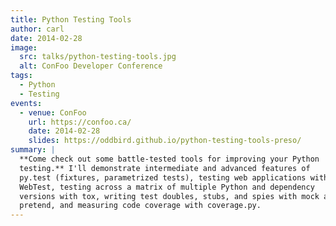 ```yaml
---
title: Python Testing Tools
author: carl
date: 2014-02-28
image:
  src: talks/python-testing-tools.jpg
  alt: ConFoo Developer Conference
tags:
  - Python
  - Testing
events:
  - venue: ConFoo
    url: https://confoo.ca/
    date: 2014-02-28
    slides: https://oddbird.github.io/python-testing-tools-preso/
summary: |
  **Come check out some battle-tested tools for improving your Python
  testing.** I'll demonstrate intermediate and advanced features of
  py.test (fixtures, parametrized tests), testing web applications with
  WebTest, testing across a matrix of multiple Python and dependency
  versions with tox, writing test doubles, stubs, and spies with mock and
  pretend, and measuring code coverage with coverage.py.
---
```

